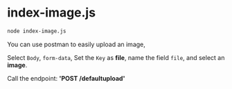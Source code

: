 # index-image.js

```bash
node index-image.js
```

You can use postman to easily upload an image,

Select `Body`, `form-data`, Set the `Key` as **file**, name the field `file`, and select an **image**.

Call the endpoint: **'POST /defaultupload'**
